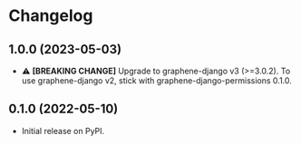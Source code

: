 # Changelog

## 1.0.0 (2023-05-03)

- ⚠️ **[BREAKING CHANGE]** Upgrade to graphene-django v3 (>=3.0.2). To use graphene-django v2, stick with graphene-django-permissions 0.1.0.

## 0.1.0 (2022-05-10)

- Initial release on PyPI.
